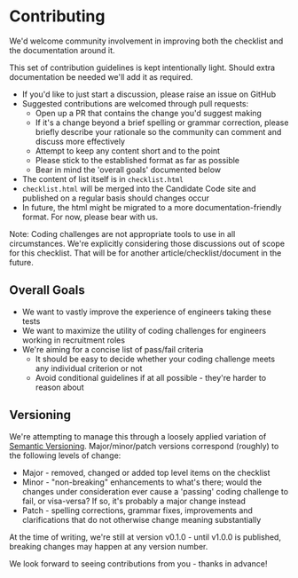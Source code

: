 # Contributing

We'd welcome community involvement in improving both the checklist and the documentation around it.

This set of contribution guidelines is kept intentionally light. Should extra documentation be needed we'll add it as required.

* If you'd like to just start a discussion, please raise an issue on GitHub
* Suggested contributions are welcomed through pull requests:
    * Open up a PR that contains the change you'd suggest making
    * If it's a change beyond a brief spelling or grammar correction, please briefly describe your rationale so the community can comment and discuss more effectively
    * Attempt to keep any content short and to the point
    * Please stick to the established format as far as possible
    * Bear in mind the 'overall goals' documented below
* The content of list itself is in `checklist.html`
* `checklist.html` will be merged into the Candidate Code site and published on a regular basis should changes occur
* In future, the html might be migrated to a more documentation-friendly format. For now, please bear with us.

Note: Coding challenges are not appropriate tools to use in all circumstances. We're explicitly considering those discussions out of scope for this checklist. That will be for another article/checklist/document in the future.

## Overall Goals

* We want to vastly improve the experience of engineers taking these tests
* We want to maximize the utility of coding challenges for engineers working in recruitment roles
* We're aiming for a concise list of pass/fail criteria
    * It should be easy to decide whether your coding challenge meets any individual criterion or not
    * Avoid conditional guidelines if at all possible - they're harder to reason about

## Versioning

We're attempting to manage this through a loosely applied variation of [Semantic Versioning](https://semver.org/). Major/minor/patch versions correspond (roughly) to the following levels of change:

* Major - removed, changed or added top level items on the checklist
* Minor - "non-breaking" enhancements to what's there; would the changes under consideration ever cause a 'passing' coding challenge to fail, or visa-versa? If so, it's probably a major change instead
* Patch - spelling corrections, grammar fixes, improvements and clarifications that do not otherwise change meaning substantially

At the time of writing, we're still at version v0.1.0 - until v1.0.0 is published, breaking changes may happen at any version number.

We look forward to seeing contributions from you - thanks in advance!
